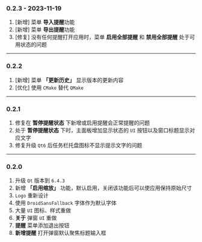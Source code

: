 ### 0.2.3 - 2023-11-19

1. [新增] 菜单 **导入提醒**功能
2. [新增] 菜单 **导出提醒**功能
3. [修复] 没有任何提醒打开应用时，菜单 **启用全部提醒** 和 **禁用全部提醒** 处于可用状态的问题

---

### 0.2.2

1. [新增] 菜单 **「更新历史」** 显示版本的更新内容
2. [优化] 使用 `CMake` 替代 `QMake`

---

### 0.2.1

1. 修复在 **暂停提醒状态** 下新增或启用提醒会正常提醒的问题
2. 处于 **暂停提醒状态** 下时，主面板增加显示状态的 `UI` 按钮以及窗口标题显示对应文字
3. 修复升级 `Qt6` 后任务栏托盘图标不显示提示文字的问题

---

### 0.2.0

1. 升级 `Qt` 版本到 `6.4.3`
2. 新增 **「启用缩放」** 功能，默认启用，关闭该功能后可以使应用保持原始尺寸
3. `Logo` 重新设计
4. 使用 `DroidSansFallback` 字体作为默认字体
5. 大量 `UI` 图标、样式重做
6. **关于** 弹窗 `UI` 重做
7. **提醒** 菜单添加退出按钮
8. **新增提醒** 打开弹窗默认聚焦标题输入框
